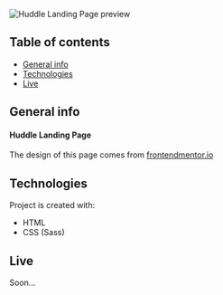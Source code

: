 ![Huddle Landing Page preview](https://www.frontendmentor.io/_next/image?url=https%3A%2F%2Fres.cloudinary.com%2Fdz209s6jk%2Fimage%2Fupload%2Fv1554380253%2FChallenges%2Fwn3pttg6nwgymod2iqxy.jpg&w=828&q=75)

## Table of contents

- [General info](#general-info)
- [Technologies](#technologies)
- [Live](#live)

## General info

#### Huddle Landing Page

The design of this page comes from [frontendmentor.io](https://www.frontendmentor.io/challenges/huddle-landing-page-with-alternating-feature-blocks-5ca5f5981e82137ec91a5100)

## Technologies

Project is created with:

- HTML
- CSS (Sass)

## Live

Soon...
